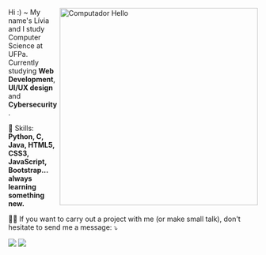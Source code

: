 
<a href="https://ibb.co/4sLSspC"><img src="https://i.ibb.co/M8H187K/computer.png" border="0" alt="Computador Hello" width="400" height="400" align="right"></a>

<p> 
  Hi :) ~ My name's Lívia and I study Computer Science at UFPa. 
  </br>Currently studying <strong>Web Development</strong>, <strong>UI/UX design</strong> and <strong></strong>
</<strong></strong><strong>Cybersecurity</strong>.

<p align="left">
  🌱 Skills: <strong>Python, C, Java, HTML5, CSS3, JavaScript, Bootstrap... always learning something new.</strong>
</p>

<p align="left">
  💼💌 If you want to carry out a project with me (or make small talk), don't hesitate to send me a message: ⤵️
</p>

<p align="left">
  <a href="https://www.instagram.com/emanuelle_condosele/" alt="Instagram">
  <img src="https://img.shields.io/badge/-Instagram-DF0174?style=for-the-badge&logo=instagram&logoColor=white"/></a>
  
  <a href="https://www.linkedin.com/in/l%C3%ADvia-carrera-5b61811ba/" alt="Linkedin">
  <img src="https://img.shields.io/badge/-Linkedin-0e76a8?style=for-the-badge&logo=Linkedin&logoColor=white" /></a>

</p>  

